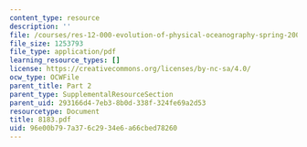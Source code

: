 ```yaml
---
content_type: resource
description: ''
file: /courses/res-12-000-evolution-of-physical-oceanography-spring-2007/96e00b797a376c2934e6a66cbed78260_8183.pdf
file_size: 1253793
file_type: application/pdf
learning_resource_types: []
license: https://creativecommons.org/licenses/by-nc-sa/4.0/
ocw_type: OCWFile
parent_title: Part 2
parent_type: SupplementalResourceSection
parent_uid: 293166d4-7eb3-8b0d-338f-324fe69a2d53
resourcetype: Document
title: 8183.pdf
uid: 96e00b79-7a37-6c29-34e6-a66cbed78260
---
```

